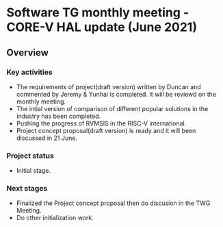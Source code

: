 # Software TG monthly meeting - CORE-V HAL update (June 2021)

## Overview

### Key activities

* The requirements of project(draft version) written by Duncan and commented by Jeremy & Yunhai is completed. It will be reviewd on the monthly meeting.
* The intial version of comparison of different popular solutions in the industry has been completed.
* Pushing the progress of RVMSIS in the RISC-V international.
* Project concept proposal(draft version) is ready and it will been discussed in 21 June.

### Project status

* Initial stage.

### Next stages

* Finalized the Project concept proposal then do discusion in the TWG Meeting.
* Do other initialization work.